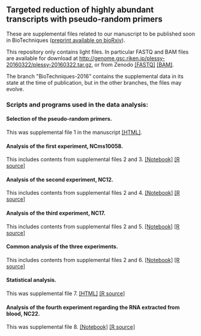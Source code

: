 ## Targeted reduction of highly abundant transcripts with pseudo-random primers

These are supplemental files related to our manuscript to be published
soon in BioTechniques ([preprint available on bioRxiv](http://dx.doi.org/10.1101/027805)).

This repository only contains light files.  In particular FASTQ and BAM files
are available for download at <http://genome.gsc.riken.jp/plessy-20160322/plessy-20160322.tar.gz>,
or from Zenodo [[FASTQ]](http://dx.doi.org/10.5281/zenodo.48112)
[[BAM]](http://dx.doi.org/10.5281/zenodo.48114).

The branch "BioTechniques-2016" contains the supplemental data in its state at
the time of publication, but in the other branches, the files may evolve.

### Scripts and programs used in the data analysis:

#### Selection of the pseudo-random primers.

This was supplemental file 1 in the manuscript [[HTML]](selection.html).

#### Analysis of the first experiment, NCms10058.

This includes contents from supplemental files 2 and 3. [[Notebook]](NCki_clean/commandes_clean.md) [[R source]](NCki_clean/commandes_clean.Rmd)

#### Analysis of the second experiment, NC12.

This includes contents from supplemental files 2 and 4. [[Notebook]](Nc12_clean/commandes_clean.md) [[R source]](Nc12_clean/commandes_clean.Rmd)

#### Analysis of the third experiment, NC17.

This includes contents from supplemental files 2 and 5. [[Notebook]](NC17_clean/commandes_clean.md) [[R source]](NC17_clean/commandes_clean.Rmd)

#### Common analysis of the three experiments.

This includes contents from supplemental files 2 and 6.  [[Notebook]](3_exp/command.md) [[R source]](3_exp/command.Rmd)

#### Statistical analysis.

This was supplemental file 7.  [[HTML]](3_exp/stat/stats.html) [[R source]](3_exp/stat/stats.Rmd)

#### Analysis of the fourth experiment regarding the RNA extracted from blood, NC22.

This was supplemental file 8.  [[Notebook]](NC22b_clean/commands_NC22.md) [[R source]](NC22b_clean/commands_NC22.Rmd)
